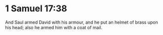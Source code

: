 # 1 Samuel 17:38

And Saul armed David with his armour, and he put an helmet of brass upon his head; also he armed him with a coat of mail.
